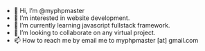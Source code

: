 - 👋 Hi, I’m @myphpmaster
- 👀 I’m interested in website development.
- 🌱 I’m currently learning javascript fullstack framework.
- 💞️ I’m looking to collaborate on any virtual project.
- 📫 How to reach me by email me to myphpmaster [at] gmail.com

<!---
myphpmaster/myphpmaster is a ✨ special ✨ repository because its `README.md` (this file) appears on your GitHub profile.
You can click the Preview link to take a look at your changes.
--->
